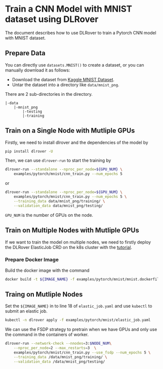 # Train a CNN Model with MNIST dataset using DLRover

The document describes how to use DLRover to train a Pytorch CNN model
with MNIST dataset.

## Prepare Data

You can directly use `datasets.MNIST()` to create a dataset, or you can manually download it as follows:

- Download the dataset from [Kaggle MNIST Dataset](https://www.kaggle.com/datasets/hojjatk/mnist-dataset).
- Untar the dataset into a directory like `data/mnist_png`.

There are 2 sub-directories in the directory.

```text
|-data
    |-mnist_png
        |-testing
        |-training
```

## Train on a Single Node with Mutliple GPUs

Firstly, we need to install dlrover and the dependencies of the model by

```bash
pip install dlrover -U
```

Then, we can use `dlrover-run` to start the training by

```bash
dlrover-run --standalone --nproc_per_node=${GPU_NUM} \
    examples/pytorch/mnist/cnn_train.py --num_epochs 5 
```

or

```bash
dlrover-run --standalone --nproc_per_node=${GPU_NUM} \
    examples/pytorch/mnist/cnn_train.py --num_epochs 5 \
    --training_data data/mnist_png/training/ \
    --validation_data data/mnist_png/testing/ 
```

`GPU_NUM` is the number of GPUs on the node.

## Train on Multiple Nodes with Mutliple GPUs

If we want to train the model on multiple nodes, we need to firstly
deploy the DLRover ElasticJob CRD on the k8s cluster with the
[tutorial](../../../docs/tutorial/torch_elasticjob_on_k8s.md).

### Prepare Docker Image

Build the docker image with the command

```bash
docker build -t ${IMAGE_NAME} -f examples/pytorch/mnist/mnist.dockerfile .
```

## Traing on Mutliple Nodes

Set the `${IMAGE_NAME}` in to line 18 of `elastic_job.yaml` and
use `kubectl` to submit an elastic job.

```bash
kubectl -n dlrover apply -f examples/pytorch/mnist/elastic_job.yaml
```

We can use the FSDP strategy to pretrain when we have GPUs and only
use the command in the containers of worker.

```bash
dlrover-run --network-check --nnodes=3:$NODE_NUM\
    --nproc_per_node=2 --max_restarts=3  \
    examples/pytorch/mnist/cnn_train.py --use_fsdp --num_epochs 5 \
    --training_data /data/mnist_png/training/ \
    --validation_data /data/mnist_png/testing/
```
